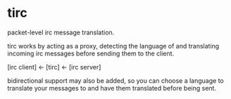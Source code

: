 # tirc

packet-level irc message translation.

tirc works by acting as a proxy, detecting the language of and translating incoming irc messages before sending them to the client. 

[irc client] <- [tirc] <- [irc server]

bidirectional support may also be added, so you can choose a language to translate your messages to and have them translated before being sent.
